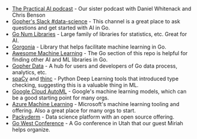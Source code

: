 - [The Practical AI podcast](https://changelog.com/practicalai) - Our sister podcast with Daniel Whitenack and Chris Benson
- [Gopher's Slack #data-science](https://gophers.slack.com/messages/data-science) - This channel is a great place to ask questions and get started with AI in Go.
- [Go Num Libraries](https://www.gonum.org/) - Large family of libraries for statistics, etc. Great for AI.
- [Gorgonia](https://github.com/gorgonia/gorgonia) - Library that helps facilitate machine learning in Go.
- [Awesome Machine Learning](https://github.com/josephmisiti/awesome-machine-learning#go) - The Go section of this repo is helpful for finding other AI and ML libraries in Go.
- [Gopher Data](https://github.com/gopherdata) - A hub for users and developers of Go data process, analytics, etc.
- [spaCy](https://spacy.io/) and [thinc](https://github.com/explosion/thinc) - Python Deep Learning tools that introduced type checking, suggesting this is a valuable thing in ML.
- [Google Cloud AutoML](https://cloud.google.com/automl) - Google's machine learning models, which can be a good starting point for many orgs.
- [Azure Machine Learning](https://azure.microsoft.com/en-us/services/machine-learning/) - Microsoft's machine learning tooling and offering. Also a great place for many orgs to start.
- [Packyderm](https://github.com/pachyderm/pachyderm) - Data science platform with an open source offering.
- [Go West Conference](https://www.gowestconf.com/) - A Go conference in Utah that our guest Miriah helps organize.
